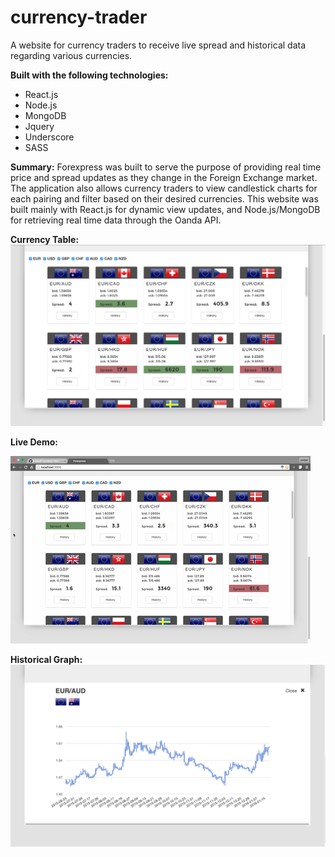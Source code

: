 # currency-trader
A website for currency traders to receive live spread and historical data regarding various currencies. 

**Built with the following technologies:**
 - React.js
 - Node.js
 - MongoDB
 - Jquery
 - Underscore
 - SASS
 
**Summary:**
Forexpress was built to serve the purpose of providing real time price and spread updates as they change in the Foreign Exchange market. The application also allows currency traders to view candlestick charts for each pairing and filter based on their desired currencies. This website was built mainly with React.js for dynamic view updates, and Node.js/MongoDB for retrieving real time data through the Oanda API.

**Currency Table:**
<img src="public/images/demo-images/issue1.png" />

**Live Demo:**

<img src="public/images/demo-images/spread.gif" />

**Historical Graph:**
<img src="public/images/demo-images/issue2.png" />
